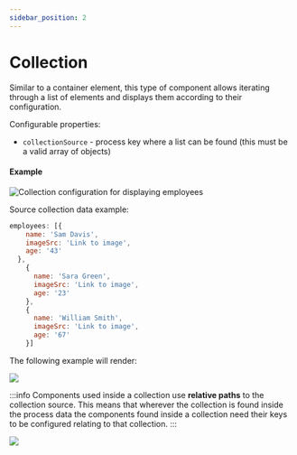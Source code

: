 ```yaml
---
sidebar_position: 2
---
```


# Collection

Similar to a container element, this type of component allows iterating through a list of elements and displays them according to their configuration. 

Configurable properties:

* `collectionSource` - process key where a list can be found (this must be a valid array of objects)

#### Example

![Collection configuration for displaying employees](https://s3.eu-west-1.amazonaws.com/docx.flowx.ai/3.2/collection_example.png)

Source collection data example:

```javascript
employees: [{
    name: 'Sam Davis',
    imageSrc: 'Link to image',
    age: '43'
  },
    {
      name: 'Sara Green',
      imageSrc: 'Link to image',
      age: '23'
    },
    {
      name: 'William Smith',
      imageSrc: 'Link to image',
      age: '67'
    }]
```

The following example will render:

![](https://s3.eu-west-1.amazonaws.com/docx.flowx.ai/3.2/collection_render.png)

:::info
Components used inside a collection use **relative paths** to the collection source. This means that wherever the collection is found inside the process data the components found inside a collection need their keys to be configured relating to that collection.
:::

![](https://s3.eu-west-1.amazonaws.com/docx.flowx.ai/3.2/collection_relative_paths.png)